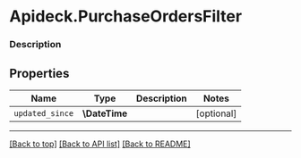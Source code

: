 # Apideck.PurchaseOrdersFilter

### Description

## Properties
Name | Type | Description | Notes
------------ | ------------- | ------------- | -------------
`updated_since` | **\DateTime** |  | [optional] 





---

[[Back to top]](#) [[Back to API list]](../../../../README.md#documentation-for-api-endpoints) [[Back to README]](../../../../README.md)


